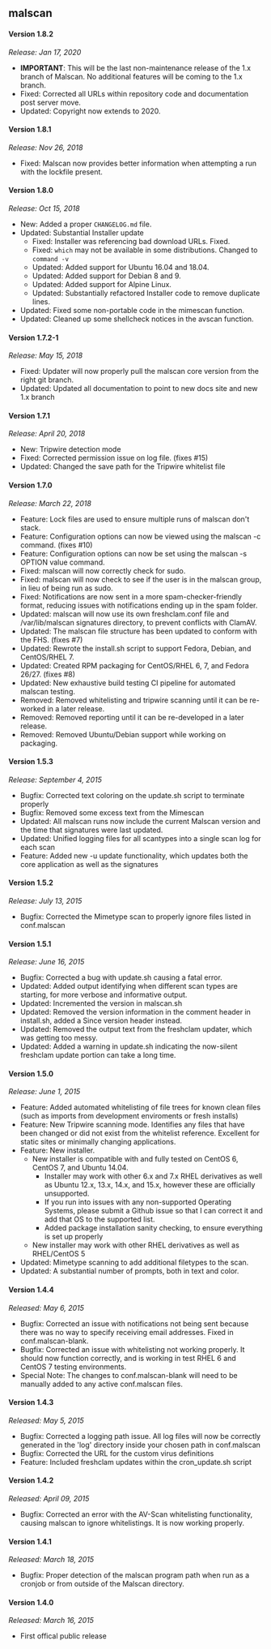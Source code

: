 ## malscan

#### Version 1.8.2
*Release: Jan 17, 2020*

* **IMPORTANT**: This will be the last non-maintenance release of the 1.x branch of Malscan. No
additional features will be coming to the 1.x branch.
* Fixed: Corrected all URLs within repository code and documentation post server move.
* Updated: Copyright now extends to 2020.

#### Version 1.8.1
*Release: Nov 26, 2018*
* Fixed: Malscan now provides better information when attempting a run with the lockfile present.

#### Version 1.8.0
*Release: Oct 15, 2018*
* New: Added a proper `CHANGELOG.md` file.
* Updated: Substantial Installer update
    * Fixed: Installer was referencing bad download URLs. Fixed.
    * Fixed: `which` may not be available in some distributions. Changed to `command -v`
    * Updated: Added support for Ubuntu 16.04 and 18.04.
    * Updated: Added support for Debian 8 and 9.
    * Updated: Added support for Alpine Linux.
    * Updated: Substantially refactored Installer code to remove duplicate lines.
* Updated: Fixed some non-portable code in the mimescan function.
* Updated: Cleaned up some shellcheck notices in the avscan function.

#### Version 1.7.2-1
*Release: May 15, 2018*
* Fixed: Updater will now properly pull the malscan core version from the right git branch.
* Updated: Updated all documentation to point to new docs site and new 1.x branch

#### Version 1.7.1
*Release: April 20, 2018*
* New: Tripwire detection mode
* Fixed: Corrected permission issue on log file. (fixes #15)
* Updated: Changed the save path for the Tripwire whitelist file

#### Version 1.7.0
*Release: March 22, 2018*
* Feature: Lock files are used to ensure multiple runs of malscan don't stack.
* Feature: Configuration options can now be viewed using the malscan -c command. (fixes #10)
* Feature: Configuration options can now be set using the malscan -s OPTION value command.
* Fixed: malscan will now correctly check for sudo.
* Fixed: malscan will now check to see if the user is in the malscan group, in lieu of being run as sudo.
* Fixed: Notifications are now sent in a more spam-checker-friendly format, reducing issues with notifications ending up in the spam folder.
* Updated: malscan will now use its own freshclam.conf file and /var/lib/malscan signatures directory, to prevent conflicts with ClamAV.
* Updated: The malscan file structure has been updated to conform with the FHS. (fixes #7)
* Updated: Rewrote the install.sh script to support Fedora, Debian, and CentOS/RHEL 7.
* Updated: Created RPM packaging for CentOS/RHEL 6, 7, and Fedora 26/27. (fixes #8)
* Updated: New exhaustive build testing CI pipeline for automated malscan testing.
* Removed: Removed whitelisting and tripwire scanning until it can be re-worked in a later release.
* Removed: Removed reporting until it can be re-developed in a later release.
* Removed: Removed Ubuntu/Debian support while working on packaging.

#### Version 1.5.3
*Release: September 4, 2015*
* Bugfix: Corrected text coloring on the update.sh script to terminate properly
* Bugfix: Removed some excess text from the Mimescan
* Updated: All malscan runs now include the current Malscan version and the time that signatures were last updated.
* Updated: Unified logging files for all scantypes into a single scan log for each scan
* Feature: Added new -u update functionality, which updates both the core application as well as the signatures

#### Version 1.5.2
*Release: July 13, 2015*
* Bugfix: Corrected the Mimetype scan to properly ignore files listed in conf.malscan

#### Version 1.5.1
*Release: June 16, 2015*
* Bugfix: Corrected a bug with update.sh causing a fatal error.
* Updated: Added output identifying when different scan types are starting, for more verbose and informative output.
* Updated: Incremented the version in malscan.sh
* Updated: Removed the version information in the comment header in install.sh, added a Since version header instead.
* Updated: Removed the output text from the freshclam updater, which was getting too messy.
* Updated: Added a warning in update.sh indicating the now-silent freshclam update portion can take a long time.

#### Version 1.5.0
*Release: June 1, 2015*
* Feature: Added automated whitelisting of file trees for known clean files (such as imports from development enviroments or fresh installs)
* Feature: New Tripwire scanning mode. Identifies any files that have been changed or did not exist from the whitelist reference. Excellent for static sites or minimally changing applications.
* Feature: New installer.
  * New installer is compatible with and fully tested on CentOS 6, CentOS 7, and Ubuntu 14.04.
    * Installer may work with other 6.x and 7.x RHEL derivatives as well as Ubuntu 12.x, 13.x, 14.x, and 15.x, however these are officially unsupported.
    * If you run into issues with any non-supported Operating Systems, please submit a Github issue so that I can correct it and add that OS to the supported list.
    * Added package installation sanity checking, to ensure everything is set up properly
  * New installer may work with other RHEL derivatives as well as RHEL/CentOS 5
* Updated: Mimetype scanning to add additional filetypes to the scan.
* Updated: A substantial number of prompts, both in text and color.

#### Version 1.4.4
*Released: May 6, 2015*
* Bugfix: Corrected an issue with notifications not being sent because there was no way to specify receiving email addresses. Fixed in conf.malscan-blank.
* Bugfix: Corrected an issue with whitelisting not working properly. It should now function correctly, and is working in test RHEL 6 and CentOS 7 testing environments.
* Special Note: The changes to conf.malscan-blank will need to be manually added to any active conf.malscan files.

#### Version 1.4.3
*Released: May 5, 2015*
* Bugfix: Corrected a logging path issue. All log files will now be correctly generated in the 'log' directory inside your chosen path in conf.malscan
* Bugfix: Corrected the URL for the custom virus definitions
* Feature: Included freshclam updates within the cron_update.sh script

#### Version 1.4.2
*Released: April 09, 2015*
* Bugfix: Corrected an error with the AV-Scan whitelisting functionality, causing malscan to ignore whitelistings. It is now working properly.

#### Version 1.4.1
*Released: March 18, 2015*
* Bugfix: Proper detection of the malscan program path when run as a cronjob or from outside of the Malscan directory.

#### Version 1.4.0
*Released: March 16, 2015*
* First offical public release
